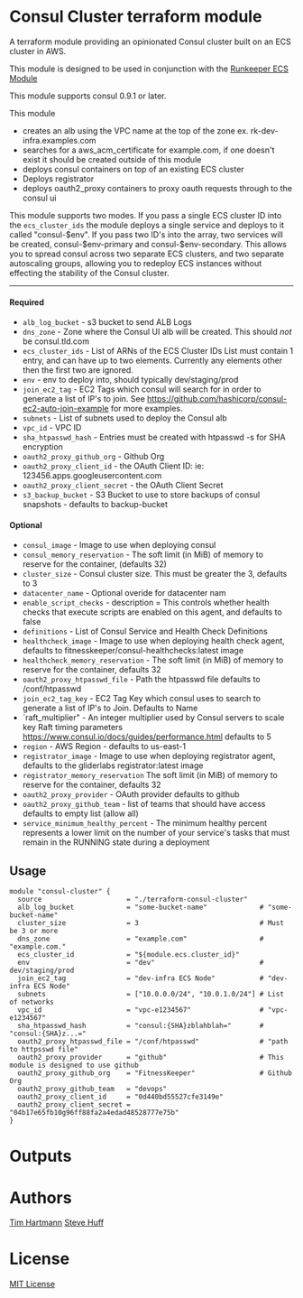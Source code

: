Consul Cluster terraform module
===========

A terraform module providing an opinionated Consul cluster built on an ECS cluster in AWS.

This module is designed to be used in conjunction with the [Runkeeper ECS Module](https://github.com/FitnessKeeper/terraform-ecs)

This module supports consul 0.9.1 or later.

This module

- creates an alb using the VPC name at the top of the zone ex. rk-dev-infra.examples.com
- searches for a aws_acm_certificate for example.com, if one doesn't exist it should be created outside of this module
- deploys consul containers on top of an existing ECS cluster
- Deploys registrator
- deploys oauth2_proxy containers to proxy oauth requests through to the consul ui

This module supports two modes. If you pass a single ECS cluster ID into the `ecs_cluster_ids` the module deploys a single service and deploys to it called "consul-$env". If you pass two ID's into the array, two services will be created, consul-$env-primary and consul-$env-secondary. This allows you to spread consul across two separate ECS clusters, and two separate autoscaling groups, allowing you to redeploy ECS instances without effecting the stability of the Consul cluster.   


----------------------
#### Required
- `alb_log_bucket` - s3 bucket to send ALB Logs
- `dns_zone` - Zone where the Consul UI alb will be created. This should *not* be consul.tld.com
- `ecs_cluster_ids` - List of ARNs of the ECS Cluster IDs List must contain 1 entry, and can have up to two elements. Currently any elements other then the first two are ignored.
- `env` - env to deploy into, should typically dev/staging/prod
- `join_ec2_tag` - EC2 Tags which consul will search for in order to generate a list of IP's to join. See https://github.com/hashicorp/consul-ec2-auto-join-example for more examples.
- `subnets` - List of subnets used to deploy the Consul alb
- `vpc_id`  - VPC ID
- `sha_htpasswd_hash` - Entries must be created with htpasswd -s for SHA encryption
- `oauth2_proxy_github_org` - Github Org
- `oauth2_proxy_client_id` - the OAuth Client ID: ie: 123456.apps.googleusercontent.com
- `oauth2_proxy_client_secret` - the OAuth Client Secret
- `s3_backup_bucket` - S3 Bucket to use to store backups of consul snapshots - defaults to backup-bucket

#### Optional

- `consul_image` - Image to use when deploying consul
- `consul_memory_reservation` - The soft limit (in MiB) of memory to reserve for the container, (defaults 32)
- `cluster_size`  - Consul cluster size. This must be greater the 3, defaults to 3
- `datacenter_name` - Optional overide for datacenter nam
- `enable_script_checks` - description = This controls whether health checks that execute scripts are enabled on this agent, and defaults to false
- `definitions` - List of Consul Service and Health Check Definitions
- `healthcheck_image` - Image to use when deploying health check agent, defaults to fitnesskeeper/consul-healthchecks:latest image
- `healthcheck_memory_reservation` - The soft limit (in MiB) of memory to reserve for the container, defaults 32
- `oauth2_proxy_htpasswd_file` - Path the htpasswd file defaults to /conf/htpasswd
- `join_ec2_tag_key` - EC2 Tag Key which consul uses to search to generate a list of IP's to Join. Defaults to Name
- `raft_multiplier" - An integer multiplier used by Consul servers to scale key Raft timing parameters https://www.consul.io/docs/guides/performance.html defaults to 5
- `region` - AWS Region - defaults to us-east-1
- `registrator_image` - Image to use when deploying registrator agent, defaults to the gliderlabs registrator:latest image
- `registrator_memory_reservation` The soft limit (in MiB) of memory to reserve for the container, defaults 32
- `oauth2_proxy_provider` - OAuth provider defaults to github
- `oauth2_proxy_github_team` - list of teams that should have access defaults to empty list (allow all)
- `service_minimum_healthy_percent` - The minimum healthy percent represents a lower limit on the number of your service's tasks that must remain in the RUNNING state during a deployment

Usage
-----

```hcl
module "consul-cluster" {
  source                     = "./terraform-consul-cluster"
  alb_log_bucket             = "some-bucket-name"             # "some-bucket-name"
  cluster_size               = 3                              # Must be 3 or more
  dns_zone                   = "example.com"                  # "example.com."
  ecs_cluster_id             = "${module.ecs.cluster_id}"
  env                        = "dev"                          # dev/staging/prod
  join_ec2_tag               = "dev-infra ECS Node"           # "dev-infra ECS Node"
  subnets                    = ["10.0.0.0/24", "10.0.1.0/24"] # List of networks
  vpc_id                     = "vpc-e1234567"                 # "vpc-e1234567"
  sha_htpasswd_hash          = "consul:{SHA}zblahblah="       # "consul:{SHA}z...="
  oauth2_proxy_htpasswd_file = "/conf/htpasswd"               # "path to httpsswd file"
  oauth2_proxy_provider      = "github"                       # This module is designed to use github
  oauth2_proxy_github_org    = "FitnessKeeper"                # Github Org
  oauth2_proxy_github_team   = "devops"
  oauth2_proxy_client_id     = "0d440bd55527cfe3149e"
  oauth2_proxy_client_secret = "04b17e65fb10g96ff88fa2a4edad48528777e75b"
}

```

Outputs
=======


Authors
=======

[Tim Hartmann](https://github.com/tfhartmann)
[Steve Huff](https://github.com/hakamadare)

License
=======


[MIT License](LICENSE)

